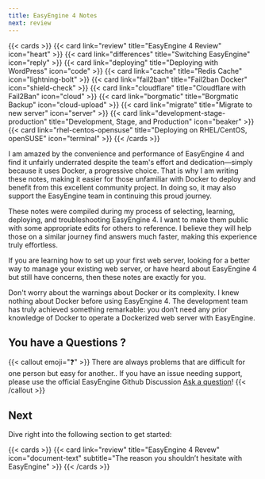 ```yaml
---
title: EasyEngine 4 Notes
next: review
---
```


{{< cards >}}
  {{< card link="review" title="EasyEngine 4 Review" icon="heart" >}}
  {{< card link="differences" title="Switching EasyEngine" icon="reply" >}}
  {{< card link="deploying" title="Deploying with WordPress" icon="code" >}}
  {{< card link="cache" title="Redis Cache" icon="lightning-bolt" >}}
  {{< card link="fail2ban" title="Fail2ban Docker" icon="shield-check" >}}
  {{< card link="cloudflare" title="Cloudflare with Fail2Ban" icon="cloud" >}}
  {{< card link="borgmatic" title="Borgmatic Backup" icon="cloud-upload" >}} 
  {{< card link="migrate" title="Migrate to new server" icon="server" >}}
  {{< card link="development-stage-production" title="Development, Stage, and Production" icon="beaker" >}}
  {{< card link="rhel-centos-opensuse" title="Deploying on RHEL/CentOS, openSUSE" icon="terminal" >}}
{{< /cards >}}

I am amazed by the convenience and performance of EasyEngine 4 and find it unfairly underrated despite the team's effort and dedication—simply because it uses Docker, a progressive choice. That is why I am writing these notes, making it easier for those unfamiliar with Docker to deploy and benefit from this excellent community project. In doing so, it may also support the EasyEngine team in continuing this proud journey.

These notes were compiled during my process of selecting, learning, deploying, and troubleshooting EasyEngine 4. I want to make them public with some appropriate edits for others to reference. I believe they will help those on a similar journey find answers much faster, making this experience truly effortless.

If you are learning how to set up your first web server, looking for a better way to manage your existing web server, or have heard about EasyEngine 4 but still have concerns, then these notes are exactly for you.

Don't worry about the warnings about Docker or its complexity. I knew nothing about Docker before using EasyEngine 4. The development team has truly achieved something remarkable: you don’t need any prior knowledge of Docker to operate a Dockerized web server with EasyEngine.

## You have a Questions ?

{{< callout emoji="❓" >}}
  There are always problems that are difficult for one person but easy for another..
  If you have an issue needing support, please use the official EasyEngine Github Discussion [Ask a question](https://github.com/EasyEngine/easyengine/discussions)!
{{< /callout >}}

## Next

Dive right into the following section to get started:

{{< cards >}}
  {{< card link="review" title="EasyEngine 4 Revew" icon="document-text" subtitle="The reason you shouldn’t hesitate with EasyEngine" >}}
{{< /cards >}}

